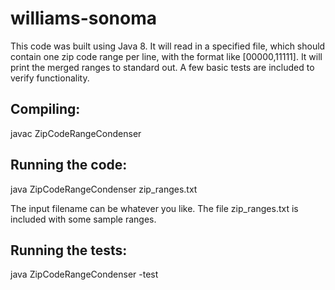 # williams-sonoma

This code was built using Java 8. It will read in a specified file, which should contain one zip code range per line, with the format like [00000,11111]. It will print the merged ranges to standard out. A few basic tests are included to verify functionality.

## Compiling:
javac ZipCodeRangeCondenser

## Running the code:
java ZipCodeRangeCondenser zip_ranges.txt

The input filename can be whatever you like. The file zip_ranges.txt is included with some sample ranges.

## Running the tests:
java ZipCodeRangeCondenser -test
